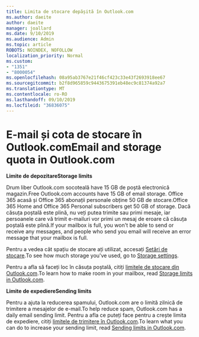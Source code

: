 ```yaml
---
title: Limita de stocare depășită în Outlook.com
ms.author: daeite
author: daeite
manager: joallard
ms.date: 9/10/2019
ms.audience: Admin
ms.topic: article
ROBOTS: NOINDEX, NOFOLLOW
localization_priority: Normal
ms.custom:
- "1351"
- "8000054"
ms.openlocfilehash: 08a95ab3767e21f46cf423c33e43f2693918ee67
ms.sourcegitcommit: b2f8d965859c9443675391eb48ec9c81374a92a7
ms.translationtype: MT
ms.contentlocale: ro-RO
ms.lasthandoff: 09/10/2019
ms.locfileid: "36836075"
---
```

# <a name="email-and-storage-quota-in-outlookcom"></a><span data-ttu-id="242b6-102">E-mail și cota de stocare în Outlook.com</span><span class="sxs-lookup"><span data-stu-id="242b6-102">Email and storage quota in Outlook.com</span></span>

<span data-ttu-id="242b6-103">**Limite de depozitare**</span><span class="sxs-lookup"><span data-stu-id="242b6-103">**Storage limits**</span></span>

<span data-ttu-id="242b6-104">Drum liber Outlook.com socoteală have 15 GB de poștă electronică magazin.</span><span class="sxs-lookup"><span data-stu-id="242b6-104">Free Outlook.com accounts have 15 GB of email storage.</span></span> <span data-ttu-id="242b6-105">Office 365 acasă și Office 365 abonații personale obține 50 GB de stocare.</span><span class="sxs-lookup"><span data-stu-id="242b6-105">Office 365 Home and Office 365 Personal subscribers get 50 GB of storage.</span></span> <span data-ttu-id="242b6-106">Dacă căsuța poștală este plină, nu veți putea trimite sau primi mesaje, iar persoanele care vă trimit e-mailuri vor primi un mesaj de eroare că căsuța poștală este plină.</span><span class="sxs-lookup"><span data-stu-id="242b6-106">If your mailbox is full, you won't be able to send or receive any messages, and people who send you email will receive an error message that your mailbox is full.</span></span>

<span data-ttu-id="242b6-107">Pentru a vedea cât spațiu de stocare ați utilizat, accesați [Setări de stocare](https://outlook.live.com/mail/options/general/storage).</span><span class="sxs-lookup"><span data-stu-id="242b6-107">To see how much storage you've used, go to [Storage settings](https://outlook.live.com/mail/options/general/storage).</span></span>

<span data-ttu-id="242b6-108">Pentru a afla să faceți loc în căsuța poștală, citiți [limitele de stocare din Outlook.com](https://support.office.com/article/7ac99134-69e5-4619-ac0b-2d313bba5e9e).</span><span class="sxs-lookup"><span data-stu-id="242b6-108">To learn how to make room in your mailbox, read [Storage limits in Outlook.com](https://support.office.com/article/7ac99134-69e5-4619-ac0b-2d313bba5e9e).</span></span>

<span data-ttu-id="242b6-109">**Limite de expediere**</span><span class="sxs-lookup"><span data-stu-id="242b6-109">**Sending limits**</span></span>

<span data-ttu-id="242b6-110">Pentru a ajuta la reducerea spamului, Outlook.com are o limită zilnică de trimitere a mesajelor de e-mail.</span><span class="sxs-lookup"><span data-stu-id="242b6-110">To help reduce spam, Outlook.com has a daily email sending limit.</span></span> <span data-ttu-id="242b6-111">Pentru a afla ce puteți face pentru a crește limita de expediere, citiți [limitele de trimitere în Outlook.com](https://support.office.com/article/279ee200-594c-40f0-9ec8-bb6af7735c2e).</span><span class="sxs-lookup"><span data-stu-id="242b6-111">To learn what you can do to increase your sending limit, read [Sending limits in Outlook.com](https://support.office.com/article/279ee200-594c-40f0-9ec8-bb6af7735c2e).</span></span>